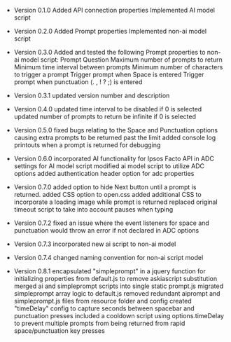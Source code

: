 
- Version 0.1.0
Added API connection properties
Implemented AI model script

- Version 0.2.0
Added Prompt properties
Implemented non-ai model script

- Version 0.3.0
Added and tested the following Prompt properties to non-ai model script:
Prompt Question
Maximum number of prompts to return
Minimum time interval between prompts
Minimum number of characters to trigger a prompt
Trigger prompt when Space is entered
Trigger prompt when punctuation (. , ! ? ;) is entered

- Version 0.3.1
updated version number and description

- Version 0.4.0
updated time interval to be disabled if 0 is selected
updated number of prompts to return be infinite if 0 is selected

- Version 0.5.0
fixed bugs relating to the Space and Punctuation options causing extra prompts to be returned past the limit
added console log printouts when a prompt is returned for debugging

- Version 0.6.0
incorporated AI functionality for Ipsos Facto API in ADC settings for AI model script
modified ai model script to utilize ADC options
added authentication header option for adc properties

- Version 0.7.0
added option to hide Next button until a prompt is returned. added CSS option to open.css
added additional CSS to incorporate a loading image while prompt is returned
replaced original timeout script to take into account pauses when typing

- Version 0.7.2
fixed an issue where the event listeners for space and punctuation would throw an error if not declared in ADC options

- Version 0.7.3
incorporated new ai script to non-ai model

- Version 0.7.4
changed naming convention for non-ai script model

- Version 0.8.1
encapsulated "simpleprompt" in a jquery function for initializing properties from default.js to remove askiascript substitution
merged ai and simpleprompt scripts into single static prompt.js 
migrated simpleprompt array logic to default.js
removed redundant aiprompt and simpleprompt.js files from resource folder and config
created "timeDelay" config to capture seconds between spacebar and punctuation presses
included a cooldown script using options.timeDelay to prevent multiple prompts from being returned from rapid space/punctuation key presses

